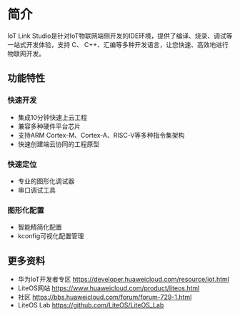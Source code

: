 # 简介

IoT Link Studio是针对IoT物联网端侧开发的IDE环境，提供了编译、烧录、调试等一站式开发体验，支持 C、 C++、汇编等多种开发语言，让您快速、高效地进行物联网开发。

## 功能特性

### 快速开发
* 集成10分钟快速上云工程
* 兼容多种硬件平台芯片
* 支持ARM Cortex-M、Cortex-A、RISC-V等多种指令集架构
* 快速创建端云协同的工程原型

### 快速定位
* 专业的图形化调试器
* 串口调试工具

### 图形化配置
* 智能精简化配置
* kconfig可视化配置管理

## 更多资料
* 华为IoT开发者专区 https://developer.huaweicloud.com/resource/iot.html
* LiteOS网站 https://www.huaweicloud.com/product/liteos.html
* 社区 https://bbs.huaweicloud.com/forum/forum-729-1.html
* LiteOS Lab https://github.com/LiteOS/LiteOS_Lab